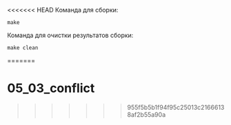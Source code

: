<<<<<<< HEAD
Команда для сборки:
```shell
make
```

Команда для очистки результатов сборки:
```shell
make clean
```

=======
# 05_03_conflict
>>>>>>> 955f5b5b1f94f95c25013c21666138af2b55a90a
